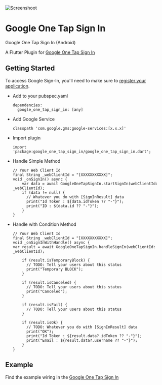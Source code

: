![Screenshoot](https://raw.githubusercontent.com/daewu14/google_one_tap_sign_in/master/assets/img.png)


# Google One Tap Sign In

Google One Tap Sign In (Android)

A Flutter Plugin for [Google One Tap Sign In](https://developers.google.com/identity/one-tap/android/get-started)

## Getting Started

To access Google Sign-In, you'll need to make sure to [register your application](https://firebase.google.com/docs/android/setup).

* Add to your pubspec.yaml
  ```
  dependencies:  
    google_one_tap_sign_in: [any]
  ```

* Add Google Service
  ```
  classpath 'com.google.gms:google-services:[x.x.x]'
  ```
* Import plugin
  ```
  import 'package:google_one_tap_sign_in/google_one_tap_sign_in.dart';
  ```
* Handle Simple Method
  ```
  // Your Web Client Id  
  final String _webClientId = "[XXXXXXXXXXX]";
  void _onSignIn() async {
      var data = await GoogleOneTapSignIn.startSignIn(webClientId: _webClientId);
      if (data != null) {
        // Whatever you do with [SignInResult] data
        print("Id Token : ${data.idToken ?? "-"}");
        print("ID : ${data.id ?? "-"}");
      }
  }
  ```
* Handle with Condition Method
  ```
  // Your Web Client Id  
  final String _webClientId = "[XXXXXXXXXXX]";
  void _onSignInWithHandle() async {
  var result = await GoogleOneTapSignIn.handleSignIn(webClientId: _webClientId);
  
      if (result.isTemporaryBlock) {
        // TODO: Tell your users about this status
        print("Temporary BLOCK");
      }
  
      if (result.isCanceled) {
        // TODO: Tell your users about this status
        print("Canceled");
      }
  
      if (result.isFail) {
        // TODO: Tell your users about this status
      }
  
      if (result.isOk) {
        // TODO: Whatever you do with [SignInResult] data
        print("OK");
        print("Id Token : ${result.data?.idToken ?? "-"}");
        print("Email : ${result.data?.username ?? "-"}");
      }
  }
  ```

## Example
Find the example wiring in the [Google One Tap Sign In](https://github.com/daewu14/google_one_tap_sign_in/blob/master/example/lib/main.dart)